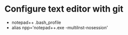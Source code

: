 # Configure text editor with git

* notepad++ .bash_profile
* alias npp='notepad++.exe -multiInst-nosession'
